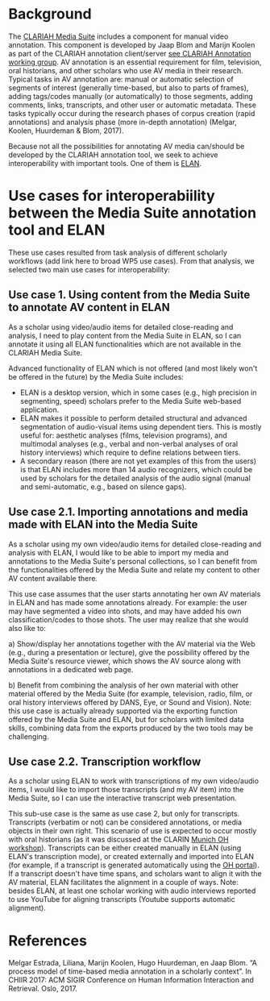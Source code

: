 # Background
The [CLARIAH Media Suite](https://mediasuite.clariah.nl/) includes a component for manual video annotation. This component is developed by Jaap Blom and Marijn Koolen as part of the CLARIAH annotation client/server [see CLARIAH Annotation working group](https://clariah.github.io/scholarly-web-annotation/). AV annotation is an essential requirement for film, television, oral historians, and other scholars who use AV media in their research. Typical tasks in AV annotation are: manual or automatic selection of segments of interest (generally time-based, but also to parts of frames), adding tags/codes manually (or automatically) to those segments, adding comments, links, transcripts, and other user or automatic metadata. These tasks typically occur during the research phases of corpus creation (rapid annotations) and analysis phase (more in-depth annotation) (Melgar, Koolen, Huurdeman & Blom, 2017).

Because not all the possibilities for annotating AV media can/should be developed by the CLARIAH annotation tool, we seek to achieve interoperability with important tools. One of them is [ELAN](https://tla.mpi.nl/tools/tla-tools/elan/).

# Use cases for interoperabiility between the Media Suite annotation tool and ELAN

These use cases resulted from task analysis of different scholarly workflows (add link here to broad WP5 use cases). From that analysis, we selected two main use cases for interoperability:

## Use case 1. Using content from the Media Suite to annotate AV content in ELAN
As a scholar using video/audio items for detailed close-reading and analysis, I need to play content from the Media Suite in ELAN, so I can annotate it using all ELAN functionalities which are not available in the CLARIAH Media Suite. 

Advanced functionality of ELAN which is not offered (and most likely won't be offered in the future) by the Media Suite includes:

- ELAN is a desktop version, which in some cases (e.g., high precision in segmenting, speed) scholars prefer to the Media Suite web-based application.
- ELAN makes it possible to perform detailed structural and advanced segmentation of audio-visual items using dependent tiers. This is mostly useful for: aesthetic analyses (films, television programs), and multimodal analyses (e.g., verbal and non-verbal analyses of oral history interviews) which require to define relations between tiers.
- A secondary reason (there are not yet examples of this from the users) is that ELAN includes more than 14 audio recognizers, which could be used by scholars for the detailed analysis of the audio signal (manual and semi-automatic, e.g., based on silence gaps).

## Use case 2.1. Importing annotations and media made with ELAN into the Media Suite
As a scholar using my own video/audio items for detailed close-reading and analysis with ELAN, I would like to be able to import my media and annotations to the Media Suite's personal collections, so I can benefit from the functionalities offered by the Media Suite and relate my content to other AV content available there.

This use case assumes that the user starts annotating her own AV materials in ELAN and has made some annotations already. For example: the user may have segmented a video into shots, and may have added his own classification/codes to those shots. The user may realize that she would also like to:

a) Show/display her annotations together with the AV material via the Web (e.g., during a presentation or lecture), give the possibility offered by the Media Suite's resource viewer, which shows the AV source along with annotations in a dedicated web page.

b) Benefit from combining the analysis of her own material with other material offered by the Media Suite (for example, television, radio, film, or oral history interviews offered by DANS, Eye, or Sound and Vision). Note: this use case is actually already supported via the exporting function offered by the Media Suite and ELAN, but for scholars with limited data skills, combining data from the exports produced by the two tools may be challenging.

## Use case 2.2. Transcription workflow
As a scholar using ELAN to work with transcriptions of my own video/audio items, I would like to import those transcripts (and my AV item) into the Media Suite, so I can use the interactive transcript web presentation.

This sub-use case is the same as use case 2, but only for transcripts. Transcripts (verbatim or not) can be considered annotations, or media objects in their own right. This scenario of use is expected to occur mostly with oral historians (as it was discussed at the CLARIN [Munich OH workshop](https://docs.google.com/presentation/d/1cqI4bnfPzWfG605J8IqXSya-Hhgd8RB854SMnboIj84/edit#slide=id.g429c75591d_0_0)). Transcripts can be either created manually in ELAN (using ELAN's transcription mode), or created externally and imported into ELAN (for example, if a transcript is generated automatically using the [OH portal]( https://www.phonetik.uni-muenchen.de/apps/oh-portal/ )). If a transcript doesn't have time spans, and scholars want to align it with the AV material, ELAN facilitates the alignment in a couple of ways.
Note: besides ELAN, at least one scholar working with audio interviews reported to use YouTube for aligning transcripts (Youtube supports automatic alignment).

# References
Melgar Estrada, Liliana, Marijn Koolen, Hugo Huurdeman, en Jaap Blom. “A process model of time-based media annotation in a scholarly context”. In CHIIR 2017: ACM SIGIR Conference on Human Information Interaction and Retrieval. Oslo, 2017.